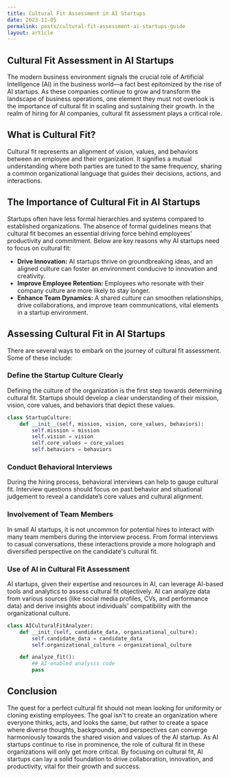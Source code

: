 ```yaml
---
title: Cultural Fit Assessment in AI Startups
date: 2023-11-05
permalink: posts/cultural-fit-assessment-ai-startups-guide
layout: article
---
```


## Cultural Fit Assessment in AI Startups

The modern business environment signals the crucial role of Artificial Intelligence (AI) in the business world—a fact best epitomized by the rise of AI startups. As these companies continue to grow and transform the landscape of business operations, one element they must not overlook is the importance of cultural fit in scaling and sustaining their growth. In the realm of hiring for AI companies, cultural fit assessment plays a critical role.

## What is Cultural Fit?

Cultural fit represents an alignment of vision, values, and behaviors between an employee and their organization. It signifies a mutual understanding where both parties are tuned to the same frequency, sharing a common organizational language that guides their decisions, actions, and interactions.

## The Importance of Cultural Fit in AI Startups

Startups often have less formal hierarchies and systems compared to established organizations. The absence of formal guidelines means that cultural fit becomes an essential driving force behind employees' productivity and commitment. Below are key reasons why AI startups need to focus on cultural fit:

- **Drive Innovation:** AI startups thrive on groundbreaking ideas, and an aligned culture can foster an environment conducive to innovation and creativity.
- **Improve Employee Retention:** Employees who resonate with their company culture are more likely to stay longer.
- **Enhance Team Dynamics:** A shared culture can smoothen relationships, drive collaborations, and improve team communications, vital elements in a startup environment.

## Assessing Cultural Fit in AI Startups

There are several ways to embark on the journey of cultural fit assessment. Some of these include:

### Define the Startup Culture Clearly

Defining the culture of the organization is the first step towards determining cultural fit. Startups should develop a clear understanding of their mission, vision, core values, and behaviors that depict these values.

```python
class StartupCulture:
    def __init__(self, mission, vision, core_values, behaviors):
        self.mission = mission
        self.vision = vision
        self.core_values = core_values
        self.behaviors = behaviors
```

### Conduct Behavioral Interviews

During the hiring process, behavioral interviews can help to gauge cultural fit. Interview questions should focus on past behavior and situational judgement to reveal a candidate’s core values and cultural alignment.

### Involvement of Team Members

In small AI startups, it is not uncommon for potential hires to interact with many team members during the interview process. From formal interviews to casual conversations, these interactions provide a more holograph and diversified perspective on the candidate's cultural fit.

### Use of AI in Cultural Fit Assessment

AI startups, given their expertise and resources in AI, can leverage AI-based tools and analytics to assess cultural fit objectively. AI can analyze data from various sources (like social media profiles, CVs, and performance data) and derive insights about individuals' compatibility with the organizational culture.

```python
class AICulturalFitAnalyzer:
    def __init_(self, candidate_data, organizational_culture):
        self.candidate_data = candidate_data
        self.organizational_culture = organizational_culture

    def analyze_fit():
        ## AI-enabled analysis code
        pass
```

## Conclusion

The quest for a perfect cultural fit should not mean looking for uniformity or cloning existing employees. The goal isn't to create an organization where everyone thinks, acts, and looks the same, but rather to create a space where diverse thoughts, backgrounds, and perspectives can converge harmoniously towards the shared vision and values of the AI startup. As AI startups continue to rise in prominence, the role of cultural fit in these organizations will only get more critical. By focusing on cultural fit, AI startups can lay a solid foundation to drive collaboration, innovation, and productivity, vital for their growth and success.
